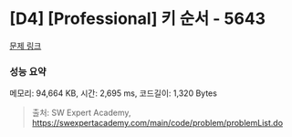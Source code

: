 # [D4] [Professional] 키 순서 - 5643 

[문제 링크](https://swexpertacademy.com/main/code/problem/problemDetail.do?contestProbId=AWXQsLWKd5cDFAUo) 

### 성능 요약

메모리: 94,664 KB, 시간: 2,695 ms, 코드길이: 1,320 Bytes



> 출처: SW Expert Academy, https://swexpertacademy.com/main/code/problem/problemList.do